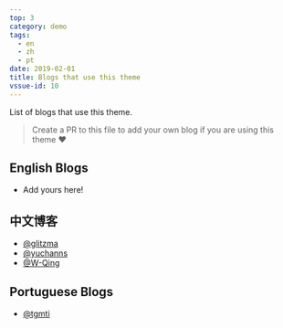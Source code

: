 ```yaml
---
top: 3
category: demo
tags:
  - en
  - zh
  - pt
date: 2019-02-01
title: Blogs that use this theme
vssue-id: 10
---
```


List of blogs that use this theme.

<!-- more -->

> Create a PR to this file to add your own blog if you are using this theme :heart:

## English Blogs

- Add yours here!

## 中文博客

- [@glitzma](https://www.glitzma.cn)
- [@yuchanns](https://www.yuchanns.xyz)
- [@W-Qing](https://www.sunburst.wang)

## Portuguese Blogs

- [@tgmti](https://tgmti.github.io/advpl/)
